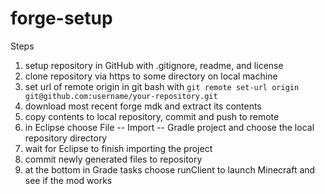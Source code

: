 # forge-setup

Steps
1. setup repository in GitHub with .gitignore, readme, and license
2. clone repository via https to some directory on local machine
3. set url of remote origin in git bash with `git remote set-url origin git@github.com:username/your-repository.git`
4. download most recent forge mdk and extract its contents
5. copy contents to local repository, commit and push to remote
6. in Eclipse choose File -- Import -- Gradle project and choose the local repository directory
7. wait for Eclipse to finish importing the project
8. commit newly generated files to repository
9. at the bottom in Grade tasks choose runClient to launch Minecraft and see if the mod works
